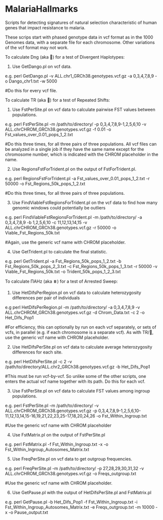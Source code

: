 # MalariaHallmarks
Scripts for detecting signatures of natural selection characteristic of human genes that impact resistance to malaria.

These scrips start with phased genotype data in vcf format as in the 1000 Genomes data, with a separate file for each chromosome. Other variations of the vcf format may not work.

To calculate Dng (aka 🍡) for a test of Divergent Haplotypes:

1.	Use GetDango.pl on vcf data.

e.g. perl GetDango.pl -v ALL.chr1_GRCh38.genotypes.vcf.gz -a 0,3,4,7,8,9 -o Dango_chr1.txt -w 5000

#Do this for every vcf file.

To calculate TR (aka 🔱) for a test of Repeated Shifts:

1.	Use FstPerSite.pl on vcf data to calculate pairwise FST values between populations.

e.g. perl FstPerSite.pl -m /path/to/directory/ -p 0,3,4,7,8,9-1,2,5,6,10 -v ALL.chrCHROM_GRCh38.genotypes.vcf.gz -f 0.01 -o Fst_values_over_0.01_pops_1_2.txt

#Do this three times, for all three pairs of three populations. All vcf files can be analyzed in a single job if they have the same name except for the chromosome number, which is indicated with the CHROM placeholder in the name.

2.	Use RegionsFstForTrident.pl on the output of FstForTrident.pl.

e.g. perl RegionsFstForTrident.pl -a Fst_values_over_0.01_pops_1_2.txt -r 50000 -o Fst_Regions_50k_pops_1_2.txt

#Do this three times, for all three pairs of three populations.

3.	Use FindViableFstRegionsForTrident.pl on the vcf data to find how many genomic windows could potentially be outliers

e.g. perl FindViableFstRegionsForTrident.pl -m /path/to/directory/ -a 0,3,4,7,8,9 -b 1,2,5,6,10 -c 11,12,13,14,15 -v ALL.chrCHROM_GRCh38.genotypes.vcf.gz -r 50000 -o Viable_Fst_Regions_50k.txt

#Again, use the generic vcf name with CHROM placeholder.

4.	Use GetTrident.pl to calculate the final statistic.

e.g. perl GetTrident.pl -a Fst_Regions_50k_pops_1_2.txt -b Fst_Regions_50k_pops_2_3.txt -c Fst_Regions_50k_pops_1_3.txt -r 50000 -v Viable_Fst_Regions_50k.txt -o Trident_50k_pops_1_2_3.txt

To calculate ΠAHz (aka ⏸️) for a test of Arrested Sweep:

1.	Use HetDifsPerRegion.pl on vcf data to calculate heterozygosity differences per pair of individuals

e.g perl HetDifsPerRegion.pl -m /path/to/directory/ -a 0,3,4,7,8,9 -v ALL.chrCHROM_GRCh38.genotypes.vcf.gz -d Chrom_Data.txt -c 2 -o Het_Difs_Pop1

#For efficiency, this can optionally by run on each vcf separately, or sets of vcfs, in parallel (e.g. if each chromosome is a separate vcf). As with TR/🔱, use the generic vcf name with CHROM placeholder.

2.	Use HetDifsPerSite.pl on vcf data to calculate average heterozygosity differences for each site.

e.g. perl HetDifsPerSite.pl -c 2 -v /path/to/directory/ALL.chr2_GRCh38.genotypes.vcf.gz -b Het_Difs_Pop1

#This must be run vcf-by-vcf. So unlike some of the other scripts, one enters the actual vcf name together with its path. Do this for each vcf.

3.	Use FstPerSite.pl on vcf data to calculate FST values among ingroup populations.

e.g. perl FstPerSite.pl -m /path/to/directory/ -v ALL.chrCHROM_GRCh38.genotypes.vcf.gz -p 0,3,4,7,8,9-1,2,5,6,10-11,12,13,14,15-16,19,21,22,23,25-17,18,20,24,26 -o Fst_Within_Ingroup.txt

#Use the generic vcf name with CHROM placeholder

4.	Use FstMatrix.pl on the output of FstPerSite.pl

e.g. perl FstMatrix.pl -f Fst_Within_Ingroup.txt -x
-o Fst_Within_Ingroup_Autosomes_Matrix.txt 

5.	Use FreqPerSite.pl on vcf data to get outgroup frequencies.

e.g. perl FreqPerSite.pl -m /path/to/directory/ -p 27,28,29,30,31,32 -v ALL.chrCHROM_GRCh38.genotypes.vcf.gz -o Freqs_outgroup.txt

#Use the generic vcf name with CHROM placeholder.

6.	Use GetPause.pl with the output of HetDifsPerSite.pl and FstMatrix.pl

e.g. perl GetPause.pl -b Het_Difs_Pop1 -f Fst_Within_Ingroup.txt -i Fst_Within_Ingroup_Autosomes_Matrix.txt -e Freqs_outgroup.txt -m 10000 -x -o Pause_output.txt

